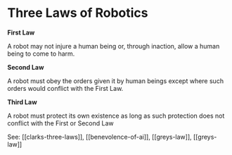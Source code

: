 # Three Laws of Robotics
**First Law**

A robot may not injure a human being or, through inaction, allow a human being to come to harm.

**Second Law**

A robot must obey the orders given it by human beings except where such orders would conflict with the First Law.

**Third Law**

A robot must protect its own existence as long as such protection does not conflict with the First or Second Law

See: [[clarks-three-laws]], [[benevolence-of-ai]], [[greys-law]], [[greys-law]]
